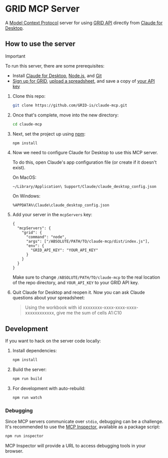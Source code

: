 # GRID MCP Server

A [Model Context Protocol](https://modelcontextprotocol.io/introduction) server for using [GRID API](https://grid.is/spreadsheet-api) directly from [Claude for Desktop](https://claude.ai/download).

## How to use the server

> [!IMPORTANT]
> To run this server, there are some prerequisites:
>
> - Install [Claude for Desktop](https://claude.ai/download), [Node.js](https://nodejs.org/en/download/), and [Git](https://git-scm.com/book/en/v2/Getting-Started-Installing-Git)
> - [Sign up for GRID](https://alpha.grid.is/), [upload a spreadsheet](https://alpha.grid.is/new), and save a copy of [your API key](https://alpha.grid.is/account/advanced)

1. Clone this repo:

   ```sh
   git clone https://github.com/GRID-is/claude-mcp.git
   ```

2. Once that's complete, move into the new directory:

   ```sh
   cd claude-mcp
   ```

3. Next, set the project up using [npm](https://docs.npmjs.com/cli/v11/commands/npm):

   ```sh
   npm install
   ```

4. Now we need to configure Claude for Desktop to use this MCP server.

   To do this, open Claude's app configuration file (or create if it doesn't exist).

   On MacOS:

   ```
   ~/Library/Application\ Support/Claude/claude_desktop_config.json
   ```

   On Windows:

   ```
   %APPDATA%\Claude\claude_desktop_config.json
   ```

5. Add your server in the `mcpServers` key:

   ```jsonc
   {
     "mcpServers": {
       "grid": {
         "command": "node",
         "args": ["/ABSOLUTE/PATH/TO/claude-mcp/dist/index.js"],
         "env": {
           "GRID_API_KEY": "YOUR_API_KEY"
         }
       }
     }
   }
   ```

   Make sure to change `/ABSOLUTE/PATH/TO/claude-mcp` to the real location of the repo directory, and `YOUR_API_KEY` to your GRID API key.

6. Quit Claude for Desktop and reopen it. Now you can ask Claude questions about your spreadsheet:

   > Using the workbook with id xxxxxxxx-xxxx-xxxx-xxxx-xxxxxxxxxxxx, give me the sum of cells A1:C10

## Development

If you want to hack on the server code locally:

1. Install dependencies:

   ```bash
   npm install
   ```

2. Build the server:

   ```bash
   npm run build
   ```

3. For development with auto-rebuild:

   ```bash
   npm run watch
   ```

### Debugging

Since MCP servers communicate over `stdio`, debugging can be a challenge. It's recommended to use the [MCP Inspector](https://github.com/modelcontextprotocol/inspector), available as a package script:

```bash
npm run inspector
```

MCP Inspector will provide a URL to access debugging tools in your browser.
